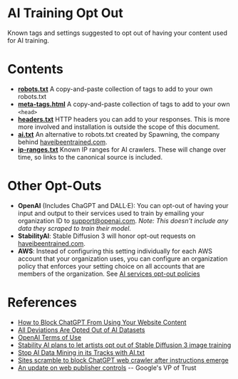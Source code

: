 # AI Training Opt Out
Known tags and settings suggested to opt out of having your content used for AI training.

# Contents

* [**robots.txt**](/robots.txt) A copy-and-paste collection of tags to add to your own robots.txt
* [**meta-tags.html**](/meta-tags.html) A copy-and-paste collection of tags to add to your own `<head>`
* [**headers.txt**](/headers.txt) HTTP headers you can add to your responses. This is more more involved and installation is outside the scope of this document.
* [**ai.txt**](/ai.txt) An alternative to robots.txt created by Spawning, the company behind [haveibeentrained.com](https://haveibeentrained.com/).
* [**ip-ranges.txt**](/ip-ranges.txt) Known IP ranges for AI crawlers. These will change over time, so links to the canonical source is included.

# Other Opt-Outs

* **OpenAI** (Includes ChaGPT and DALL·E): You can opt-out of having your input and output to their services used to train by emailing your organization ID to [support@openai.com](mailto:support@openai.com). *Note: This doesn't include any data they scraped to train their model.*
* **StabilityAI**: Stable Diffusion 3 will honor opt-out requests on [haveibeentrained.com](https://haveibeentrained.com/).
* **AWS**: Instead of configuring this setting individually for each AWS account that your organization uses, you can configure an organization policy that enforces your setting choice on all accounts that are members of the organization. See [AI services opt-out policies](https://docs.aws.amazon.com/organizations/latest/userguide/orgs_manage_policies_ai-opt-out.html) 

# References

* [How to Block ChatGPT From Using Your Website Content](https://www.searchenginejournal.com/how-to-block-chatgpt-from-using-your-website-content/478384/)
* [All Deviations Are Opted Out of AI Datasets](https://www.deviantart.com/team/journal/UPDATE-All-Deviations-Are-Opted-Out-of-AI-Datasets-934500371)
* [OpenAI Terms of Use](https://openai.com/terms/)
* [Stability AI plans to let artists opt out of Stable Diffusion 3 image training](https://arstechnica.com/information-technology/2022/12/stability-ai-plans-to-let-artists-opt-out-of-stable-diffusion-3-image-training/)
* [Stop AI Data Mining in its Tracks with AI.txt](https://site.spawning.ai/spawning-ai-txt)
* [Sites scramble to block ChatGPT web crawler after instructions emerge](https://arstechnica.com/information-technology/2023/08/openai-details-how-to-keep-chatgpt-from-gobbling-up-website-data/)
* [An update on web publisher controls](https://blog.google/technology/ai/an-update-on-web-publisher-controls/) -- Google's VP of Trust